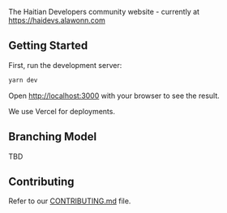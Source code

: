 The Haitian Developers community website - currently at https://haidevs.alawonn.com

## Getting Started

First, run the development server:

```bash
yarn dev
```

Open [http://localhost:3000](http://localhost:3000) with your browser to see the result.

We use Vercel for deployments.

## Branching Model

TBD

## Contributing

Refer to our [CONTRIBUTING.md](CONTRIBUTING.md) file.
